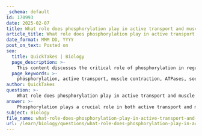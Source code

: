 ```yaml
---
_schema: default
id: 170993
date: 2025-02-07
title: What role does phosphorylation play in active transport and muscle contraction?
article_title: What role does phosphorylation play in active transport and muscle contraction?
date_format: MMM DD, YYYY
post_on_text: Posted on
seo:
  title: QuickTakes | Biology
  page_description: >-
    This content discusses the critical role of phosphorylation in regulating active transport mechanisms, such as the sodium-potassium pump, and its significance in muscle contraction involving myosin and actin interactions, highlighting the importance of phosphorylation in cellular functions.
  page_keywords: >-
    phosphorylation, active transport, muscle contraction, ATPases, sodium-potassium pump, myosin, actin, calcium ions, myosin light chain, muscle regulation
author: QuickTakes
question: >-
    What role does phosphorylation play in active transport and muscle contraction?
answer: >-
    Phosphorylation plays a crucial role in both active transport and muscle contraction, primarily by regulating the activity of specific proteins involved in these processes.\n\n### Active Transport\nIn the context of active transport, phosphorylation is essential for the function of various transport proteins, particularly ATPases. For example, the sodium-potassium pump, a primary active transport mechanism, relies on the hydrolysis of ATP to transport sodium and potassium ions against their concentration gradients. The phosphorylation and dephosphorylation of the pump proteins facilitate this process. When ATP is hydrolyzed, a phosphate group is added to the pump protein, causing a conformational change that allows the transport of ions across the membrane. This phosphorylation is a key step in the cycle of the pump's activity, enabling the movement of ions necessary for maintaining cellular homeostasis and function.\n\n### Muscle Contraction\nIn muscle contraction, phosphorylation is equally critical, particularly in the regulation of myosin and actin interactions. The phosphorylation of myosin light chain (MLC) is a key event that allows myosin to interact with actin filaments, leading to muscle contraction. For instance, in smooth muscle, calcium ions activate myosin light chain kinase (MLCK), which phosphorylates MLC at serine 19. This phosphorylation changes the conformation of myosin, allowing it to bind to actin and initiate contraction.\n\nIn striated muscle, the phosphorylation of the regulatory light chain (RLC) also modulates contraction. The binding of calcium to troponin C leads to a series of events that ultimately result in the phosphorylation of RLC, which is necessary for the proper functioning of the muscle contraction mechanism. The phosphorylation state of RLC can influence the contractile force and the overall efficiency of muscle contraction.\n\n### Summary\nIn summary, phosphorylation is a vital regulatory mechanism in both active transport and muscle contraction. In active transport, it enables the function of ATP-dependent pumps that move ions against their gradients. In muscle contraction, it facilitates the interaction between actin and myosin, allowing for effective muscle movement. The precise regulation of these phosphorylation events is crucial for maintaining cellular function and responding to physiological demands.
subject: Biology
file_name: what-role-does-phosphorylation-play-in-active-transport-and-muscle-contraction.md
url: /learn/biology/questions/what-role-does-phosphorylation-play-in-active-transport-and-muscle-contraction
---
```


&nbsp;